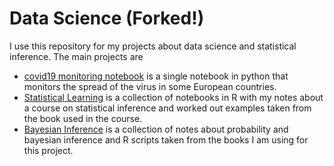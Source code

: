 Data Science  (Forked!)
===========
I use this repository for my projects about data science and statistical inference. The main projects are

 - [covid19 monitoring notebook](python/covid19-monitoring-notebook.ipynb) is a single notebook in python that monitors the spread of the 
    virus in some European countries. 
 - [Statistical Learning](r/stat_learning/chapter1.ipynb) is a collection of notebooks in R with my notes about a course on 
statistical inference and worked out examples taken from the book used in the course. 
 - [Bayesian Inference](r/rethinking/probability.ipynb) is a collection 
of notes about probability and bayesian inference and R scripts taken 
from the books I am using for this project.  

  

